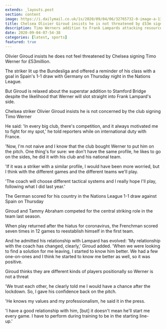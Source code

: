 ```yaml
---
extends: _layouts.post
section: content
image: https://i.dailymail.co.uk/1s/2020/09/04/06/32765732-0-image-a-13_1599198939031.jpg 
title: Chelsea Olivier Giroud insists he is not threatened by £53m signing Timo Werner 
description: Timo Werners addition to Frank Lampards attacking resources is inspiring Olivier Giroud to fight for a place in the first team. The Frenchman thinks they have different positional profiles. 
date: 2020-09-04-07-54-38 
categories: [latest, sports] 
featured: true 
--- 
```

Olivier Giroud insists he does not feel threatened by Chelsea signing Timo Werner for £53million. 

The striker lit up the Bundesliga and offered a reminder of his class with a goal in Spain's 1-1 draw with Germany on Thursday night in the Nations League. 

But Giroud is relaxed about the superstar addition to Stamford Bridge despite the likelihood that Werner will slot straight into Frank Lampard's side. 

Chelsea striker Olivier Giroud insists he is not concerned by the club signing Timo Werner 

He said: 'In every big club, there's competition, and it always motivated me to fight for my spot,' he told reporters while on international duty with France.

'Now, I'm not naive and I know that the club bought Werner to put him on the pitch. One thing's for sure: we don't have the same profile, he likes to go on the sides, he did it with his club and his national team.

'If it was a striker with a similar profile, I would have been more worried, but I think with the different games and the different teams we'll play.

'The coach will choose different tactical systems and I really hope I'll play, following what I did last year.'

The German scored for his country in the Nations League 1-1 draw against Spain on Thursday

Giroud and Tammy Abraham competed for the central striking role in the team last season.

When play returned after the hiatus for coronavirus, the Frenchman scored seven times in 12 games to reestablish himself in the first team. 

And he admitted his relationship with Lampard has evolved: 'My relationship with the coach has changed, clearly,' Giroud added. 'When we were looking to find a solution for me leaving, I started to know him better. We had a few one-on-ones and I think he started to know me better as well, so it was positive.  

Giroud thinks they are different kinds of players positionally so Werner is not a threat

'We trust each other, he clearly told me I would have a chance after the lockdown. So, I gave his confidence back on the pitch.

'He knows my values and my professionalism, he said it in the press.

'I have a good relationship with him, [but] it doesn't mean he'll start me every game. I have to perform during training to be in the starting line-up.'     


